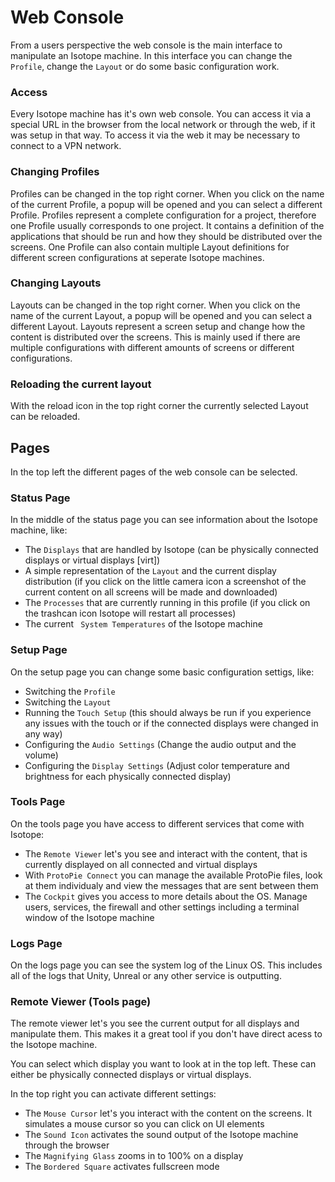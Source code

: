 # Web Console

From a users perspective the web console is the main interface to manipulate an Isotope machine. In this interface you can change the `Profile`, change the `Layout` or do some basic configuration work.

### Access

Every Isotope machine has it's own web console. You can access it via a special URL in the browser from the local network or through the web, if it was setup in that way. To access it via the web it may be necessary to connect to a VPN network. 

### Changing Profiles

Profiles can be changed in the top right corner. When you click on the name of the current Profile, a popup will be opened and you can select a different Profile. Profiles represent a complete configuration for a project, therefore one Profile usually corresponds to one project. It contains a definition of the applications that should be run and how they should be distributed over the screens. One Profile can also contain multiple Layout definitions for different screen configurations at seperate Isotope machines.

### Changing Layouts

Layouts can be changed in the top right corner. When you click on the name of the current Layout, a popup will be opened and you can select a different Layout. Layouts represent a screen setup and change how the content is distributed over the screens. This is mainly used if there are multiple configurations with different amounts of screens or different configurations.

### Reloading the current layout

With the reload icon in the top right corner the currently selected Layout can be reloaded. 

## Pages

In the top left the different pages of the web console can be selected. 

### Status Page

In the middle of the status page you can see information about the Isotope machine, like:
    <ul>
    <li>The `Displays` that are handled by Isotope (can be physically connected displays or virtual displays [virt])</li>
    <li>A simple representation of the `Layout` and the current display distribution (if you click on the little camera icon a screenshot of the current content on all screens will be made and downloaded)</li>
    <li>The `Processes` that are currently running in this profile (if you click on the trashcan icon Isotope will restart all processes)</li>
    <li>The current ` System Temperatures` of the Isotope machine</li>
    </ul>

### Setup Page

On the setup page you can change some basic configuration settigs, like:
    <ul>
    <li>Switching the `Profile`</li>
    <li>Switching the `Layout`</li>
    <li>Running the `Touch Setup` (this should always be run if you experience any issues with the touch or if the connected displays were changed in any way)</li>
    <li>Configuring the `Audio Settings` (Change the audio output and the volume)</li>
    <li>Configuring the `Display Settings` (Adjust color temperature and brightness for each physically connected display)</li>
    </ul>

### Tools Page

On the tools page you have access to different services that come with Isotope:
    <ul>
    <li>The `Remote Viewer` let's you see and interact with the content, that is currently displayed on all connected and virtual displays</li>
    <li>With `ProtoPie Connect` you can manage the available ProtoPie files, look at them individualy and view the messages that are sent between them</li>
    <li>The `Cockpit` gives you access to more details about the OS. Manage users, services, the firewall and other settings including a terminal window of the Isotope machine</li>
    </ul>

### Logs Page

On the logs page you can see the system log of the Linux OS. This includes all of the logs that Unity, Unreal or any other service is outputting. 

### Remote Viewer (Tools page)

The remote viewer let's you see the current output for all displays and manipulate them. This makes it a great tool if you don't have direct acess to the Isotope machine.<br>

You can select which display you want to look at in the top left. These can either be physically connected displays or virtual displays.

In the top right you can activate different settings:
    <ul>
    <li>The `Mouse Cursor` let's you interact with the content on the screens. It simulates a mouse cursor so you can click on UI elements
    <li>The `Sound Icon` activates the sound output of the Isotope machine through the browser
    <li>The `Magnifying Glass` zooms in to 100% on a display
    <li>The `Bordered Square` activates fullscreen mode
    </ul>